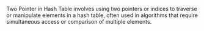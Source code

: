 Two Pointer in Hash Table involves using two pointers or indices to traverse or manipulate elements in a hash table, often used in algorithms that require simultaneous access or comparison of multiple elements.